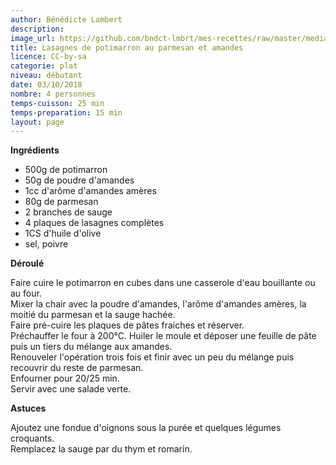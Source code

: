 ```yaml
---
author: Bénédicte Lambert
description: 
image_url: https://github.com/bndct-lmbrt/mes-recettes/raw/master/medias/lasagnes-potimarron.jpg
title: Lasagnes de potimarron au parmesan et amandes
licence: CC-by-sa
categorie: plat
niveau: débutant
date: 03/10/2018
nombre: 4 personnes
temps-cuisson: 25 min
temps-preparation: 15 min
layout: page
---
```



**Ingrédients**  

* 500g de potimarron
* 50g de poudre d'amandes
* 1cc d'arôme d'amandes amères
* 80g de parmesan
* 2 branches de sauge
* 4 plaques de lasagnes complètes
* 1CS d'huile d'olive
* sel, poivre


**Déroulé**  

Faire cuire le potimarron en cubes dans une casserole d'eau bouillante ou au four.  
Mixer la chair avec la poudre d'amandes, l'arôme d'amandes amères, la moitié du parmesan et la sauge hachée.  
Faire pré-cuire les plaques de pâtes fraiches et réserver.   
Préchauffer le four à 200°C. 
Huiler le moule et déposer une feuille de pâte puis un tiers du mélange aux amandes.  
Renouveler l'opération trois fois et finir avec un peu du mélange puis recouvrir du reste de parmesan.     
Enfourner pour 20/25 min.  
Servir avec une salade verte.    

**Astuces**

Ajoutez une fondue d'oignons sous la purée et quelques légumes croquants.   
Remplacez la sauge par du thym et romarin.  
 
